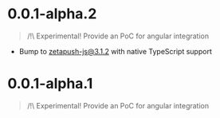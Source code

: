 # 0.0.1-alpha.2

> /!\ Experimental! Provide an PoC for angular integration

- Bump to zetapush-js@3.1.2 with native TypeScript support 

# 0.0.1-alpha.1

> /!\ Experimental! Provide an PoC for angular integration
